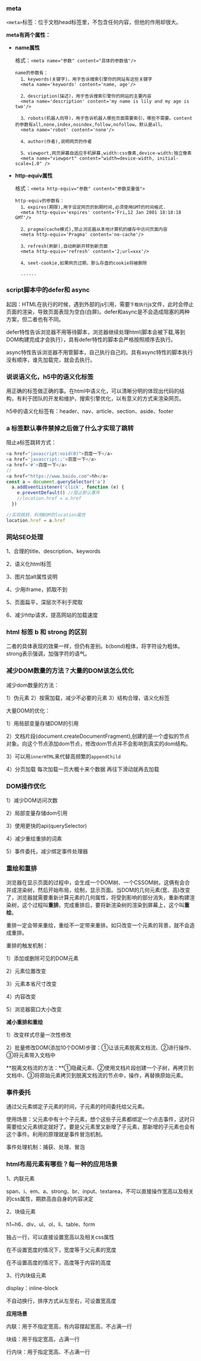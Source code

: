 ### meta

`<meta>`标签：位于文档head标签里，不包含任何内容，但他的作用却很大。

**meta有两个属性：**

* **name属性**

  格式：`<meta name="参数" content="具体的参数值"/>`

  ```
  name的参数有：
  	1、keywords(关键字)，用于告诉搜索引擎你的网站有这些关键字
  	<meta name='keywords' content='name, age'/>
  	
  	2、description(描述)，用于告诉搜索引擎你的网站的主要内容
  	<meta name='description' content='my name is lily and my age is two'/>
  	
  	3、robots(机器人向导)，用于告诉机器人哪些页面需要索引，哪些不需要。content的参数有all,none,index,noindex,follow,nofollow。默认是all。
  	<meta name='robot' content='none'/>
  	
  	4、author(作者),说明网页的作者
  	
  	5、viewport,网页屏幕自适应手机屏幕,width:css像素,device-width:独立像素
  	<meta name="viewport" content="width=device-width, initial-scale=1.0" />
  ```

* **http-equiv属性**

  格式：`<meta http-equiv="参数" content="参数变量值"> `

  ```
  http-equiv的参数有：
  	1、expires(期限),用于设定网页的到期时间,必须使用GMT的时间格式.
  	<meta http-equiv='expires' content='Fri,12 Jan 2001 18:18:18 GMT'/>
  	
  	2、pragma(cache模式),禁止浏览器从本地计算机的缓存中访问页面内容
  	<meta http-equiv='Pragma' content='no-cache'/>
  	
  	3、refresh(刷新),自动刷新并转到新页面
  	<meta http-equiv='refresh' content='2;url=xxx'/>
  	
  	4、seet-cookie,如果网页过期，那么存盘的cookie将被删除
  	
  	......
  ```





### script脚本中的defer和 async

起因：HTML在执行的时候，遇到外部的js引用，需要`下载执行`js文件，此时会停止页面的渲染，导致页面表现为空白(白屏)。defer和async是不会造成阻塞的两种方案，但二者也有不同。

defer特性告诉浏览器不用等待脚本，浏览器继续处理html(脚本会被下载,等到DOM构建完成才会执行），具有defer特性的脚本会严格按照顺序去执行。

async特性告诉浏览器不用管脚本，自己执行自己的。具有async特性的脚本执行没有顺序，谁先加载完，就会去执行。



### 说说语义化，h5中的语义化标签

用正确的标签做正确的事。在html中语义化，可以清晰分明的体现出代码的结构，有利于团队的开发和维护，搜索引擎优化，以有意义的方式来渲染网页。

h5中的语义化标签有：header、nav、article、section、aside、footer



### a 标签默认事件禁掉之后做了什么才实现了跳转

阻止a标签跳转方式：

```js
<a href="javascript:void(0)">百度一下</a>
<a href='javascript:;'>百度一下</a>
<a href='#'>百度一下</a>
//
<a href="https://www.baidu.com">hh</a>
const a = document.querySelector('a')
  a.addEventListener('click', function (e) {
    e.preventDefault() //阻止默认事件
    //location.href = a.href
  })

//实现跳转，利用BOM的location属性
location.href = a.href
```



### 网站SEO处理

1、合理的title、description、keywords

2、语义化html标签

3、图片加alt属性说明

4、少用iframe，抓取不到

5、页面扁平，深层次不利于爬取

6、减少http请求，提高网站的加载速度



### html 标签 b 和 strong 的区别

二者的具体表现的效果一样，但仍有差别。b(bond)粗体，将字符设为粗体。strong表示强调，加强字符的语气。



### 减少DOM数量的方法？大量的DOM该怎么优化

减少dom数量的方法：

1）伪元素     2）按需加载，减少不必要的元素  3）结构合理，语义化标签

大量DOM的优化：

1）用局部变量存储DOM的引用

2）文档片段(document.createDocumentFragment),创建的是一个虚拟的节点对象。向这个节点添加dom节点，修改dom节点并不会影响到真实的dom结构。

3）可以用`innerHTML`来代替高频繁的`appendChild`

4）分页加载 每次加载一页大概十来个数据 再往下滑动就再去加载



### DOM操作优化

1）减少DOM访问次数

2）局部变量存储dom引用

3）使用更快的api(querySelector)

4）减少重绘重排的词素

5）事件委托，减少绑定事件处理器



### 重绘和重排

浏览器在显示页面的过程中，会生成一个DOM树、一个CSSOM树。这俩有会合并成渲染树，然后开始布局，绘制，显示页面。当DOM的几何元素(宽、高)改变了，浏览器就需要重新计算元素的几何属性，将受到影响的部分消失，重新构建渲染树，这个过程叫**重排**，完成重排后，要将新渲染树的渲染到屏幕上，这个叫**重绘**。

重排一定会带来重绘，重绘不一定带来重排。如只改变一个元素的背景，就不会造成重排。

重排的触发机制：

1）添加或删除可见的DOM元素

2）元素位置改变

3）元素本省尺寸改变

4）内容改变

5）浏览器窗口大小改变



**减小重排和重绘**

1）改变样式尽量一次性修改

2）批量修改DOM(添加10个DOM)步骤：①让该元素脱离文档流、②进行操作、③将元素带入文档中

​	**脱离文档流的方法：**①隐藏元素、②使用文档片段创建一个子树，再拷贝到文档中、③将原始元素拷贝到脱离文档流的节点中，操作，再替换原始元素。



### 事件委托

通过父元素绑定子元素的时间，子元素的时间委托给父元素。

使用场景：父元素中有十个子元素，想个这些子元素都绑定一个点击事件，这时只需要给父元素绑定就好了。要是父元素里又新增了子元素，那新增的子元素也会有这个事件。利用的原理就是事件冒泡机制。

事件处理机制：捕获、处理、冒泡



### html布局元素有哪些？每一种的应用场景

1、内联元素

span、i、em、a、strong、br、input、textarea，不可以直接操作宽高以及相关的css属性，期款高由自身的内容决定

2、块级元素

h1~h6、div、ul、ol、li、table、form

独占一行，可以直接设置宽高以及相关css属性

在不设置宽度的情况下，宽度等于父元素的宽度

在不设置高度的情况下，高度等于内容的高度

3、行内块级元素

display：inline-block

不自动换行，排序方式从左至右，可设置宽高度

**应用场景**

内联：用于不指定宽高，有内容撑起宽高，不占满一行

块级：用于指定宽高，占满一行

行内块：用于指定宽高、不占满一行